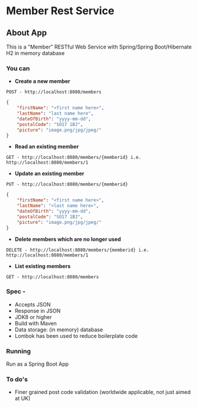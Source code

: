 # Member Rest Service

## About App

This is a "Member" RESTful Web Service with Spring/Spring Boot/Hibernate H2 in memory database

### You can

* **Create a new member**
 
```
POST - http://localhost:8080/members
```
```JSON
{
    "firstName": "<first name here>",
    "lastName": "last name here",
    "dateOfBirth": "yyyy-mm-dd",
    "postalCode": "SO17 1BJ",
    "picture": "image.png/jpg/jpeg/"
}
```

* **Read an existing member**
```
GET - http://localhost:8080/members/{memberid} i.e.  http://localhost:8080/members/1
 ```
* **Update an existing member**
```
PUT - http://localhost:8080/members/{memberid}
```
```JSON
{
    "firstName": "<first name here>",
    "lastName": "<last name here>",
    "dateOfBirth": "yyyy-mm-dd",
    "postalCode": "SO17 1BJ",
    "picture": "image.png/jpg/jpeg/"
}
```
* **Delete members which are no longer used**
```
DELETE - http://localhost:8080/members/{memberid} i.e.  http://localhost:8080/members/1
```

* **List existing members**
```
GET - http://localhost:8080/members
```

### Spec -
* Accepts JSON 
* Response in JSON 
* JDK8 or higher
* Build with Maven
* Data storage: (in memory) database
* Lombok has been used to reduce boilerplate code

### Running
Run as a Spring Boot App

### To do's
* Finer grained post code validation (worldwide applicable, not just aimed at UK)



